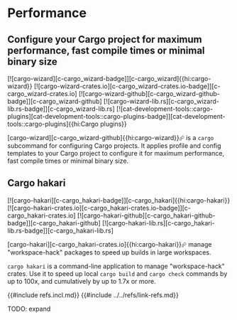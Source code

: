 # Performance

## Configure your Cargo project for maximum performance, fast compile times or minimal binary size

[![cargo-wizard][c-cargo_wizard-badge]][c-cargo_wizard]{{hi:cargo-wizard}}
[![cargo-wizard-crates.io][c-cargo_wizard-crates.io-badge]][c-cargo_wizard-crates.io]
[![cargo-wizard-github][c-cargo_wizard-github-badge]][c-cargo_wizard-github]
[![cargo-wizard-lib.rs][c-cargo_wizard-lib.rs-badge]][c-cargo_wizard-lib.rs]
[![cat-development-tools::cargo-plugins][cat-development-tools::cargo-plugins-badge]][cat-development-tools::cargo-plugins]{{hi:Cargo plugins}}

[cargo-wizard][c-cargo_wizard-github]{{hi:cargo-wizard}}⮳ is a `cargo` subcommand for configuring Cargo projects. It applies profile and config templates to your Cargo project to configure it for maximum performance, fast compile times or minimal binary size.

## Cargo hakari

[![cargo-hakari][c-cargo_hakari-badge]][c-cargo_hakari]{{hi:cargo-hakari}}
[![cargo-hakari-crates.io][c-cargo_hakari-crates.io-badge]][c-cargo_hakari-crates.io]
[![cargo-hakari-github][c-cargo_hakari-github-badge]][c-cargo_hakari-github]
[![cargo-hakari-lib.rs][c-cargo_hakari-lib.rs-badge]][c-cargo_hakari-lib.rs]

[cargo-hakari][c-cargo_hakari-crates.io]{{hi:cargo-hakari}}⮳ manage "workspace-hack" packages to speed up builds in large workspaces.

`cargo hakari` is a command-line application to manage "workspace-hack" crates. Use it to speed up local `cargo build` and `cargo check` commands by up to 100x, and cumulatively by up to 1.7x or more.

{{#include refs.incl.md}}
{{#include ../../refs/link-refs.md}}

<div class="hidden">
TODO: expand
</div>
